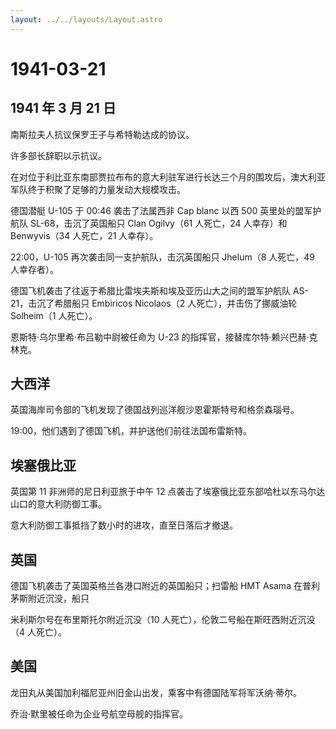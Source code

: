 ```yaml
---
layout: ../../layouts/Layout.astro
---
```


# 1941-03-21

## 1941 年 3 月 21 日

南斯拉夫人抗议保罗王子与希特勒达成的协议。

许多部长辞职以示抗议。

在对位于利比亚东南部贾拉布布的意大利驻军进行长达三个月的围攻后，澳大利亚军队终于积聚了足够的力量发动大规模攻击。

德国潜艇 U-105 于 00:46 袭击了法属西非 Cap blanc 以西 500
英里处的盟军护航队 SL-68，击沉了英国船只 Clan Ogilvy（61 人死亡，24
人幸存）和 Benwyvis（34 人死亡，21 人幸存）。

22:00，U-105 再次袭击同一支护航队，击沉英国船只 Jhelum（8 人死亡，49
人幸存者）。

德国飞机袭击了往返于希腊比雷埃夫斯和埃及亚历山大之间的盟军护航队
AS-21，击沉了希腊船只 Embiricos Nicolaos（2 人死亡），并击伤了挪威油轮
Solheim（1 人死亡）。

恩斯特·乌尔里希·布吕勒中尉被任命为 U-23
的指挥官，接替库尔特·赖兴巴赫·克林克。

## 大西洋

英国海岸司令部的飞机发现了德国战列巡洋舰沙恩霍斯特号和格奈森瑙号。

19:00，他们遇到了德国飞机，并护送他们前往法国布雷斯特。

## 埃塞俄比亚

英国第 11 非洲师的尼日利亚旅于中午 12
点袭击了埃塞俄比亚东部哈杜以东马尔达山口的意大利防御工事。

意大利防御工事抵挡了数小时的进攻，直至日落后才撤退。

## 英国

德国飞机袭击了英国英格兰各港口附近的英国船只；扫雷船 HMT Asama
在普利茅斯附近沉没，船只

米利斯尔号在布里斯托尔附近沉没（10
人死亡），伦敦二号船在斯旺西附近沉没（4 人死亡）。

## 美国

龙田丸从美国加利福尼亚州旧金山出发，乘客中有德国陆军将军沃纳·蒂尔。

乔治·默里被任命为企业号航空母舰的指挥官。